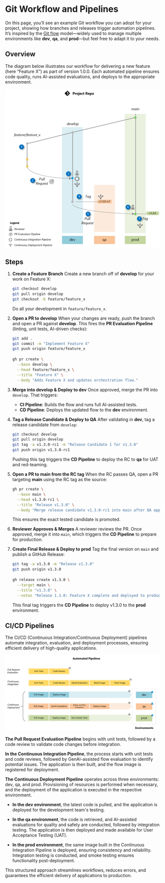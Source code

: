 # Git Workflow and Pipelines

On this page, you’ll see an example Git workflow you can adopt for your project, showing how branches and releases trigger automation pipelines. It’s inspired by the [Git flow](https://nvie.com/posts/a-successful-git-branching-model) model—widely used to manage multiple environments like **dev**, **qa**, and **prod**—but feel free to adapt it to your needs.

## Overview

The diagram below illustrates our workflow for delivering a new feature (here “Feature X”) as part of version 1.0.0. Each automated pipeline ensures code quality, runs AI-assisted evaluations, and deploys to the appropriate environment.

![Git Workflow](../media/git_workflow_branching.png)

## Steps

1. **Create a Feature Branch**
   Create a new branch off of **develop** for your work on Feature X:

   ```bash
   git checkout develop
   git pull origin develop
   git checkout -b feature/feature_x
   ```

   Do all your development in `feature/feature_x`.

2. **Open a PR to develop**
   When your changes are ready, push the branch and open a PR against **develop**. This fires the **PR Evaluation Pipeline** (linting, unit tests, AI-driven checks):

   ```bash
   git add .
   git commit -m "Implement Feature X"
   git push origin feature/feature_x

   gh pr create \
     --base develop \
     --head feature/feature_x \
     --title "Feature X" \
     --body "Adds Feature X and updates orchestration flow."
   ```

3. **Merge into develop & Deploy to dev**
   Once approved, merge the PR into `develop`. That triggers:

   * **CI Pipeline**: Builds the flow and runs full AI-assisted tests.
   * **CD Pipeline**: Deploys the updated flow to the **dev** environment.

4. **Tag a Release Candidate & Deploy to QA**
   After validating in **dev**, tag a release candidate from `develop`:

   ```bash
   git checkout develop
   git pull origin develop
   git tag -a v1.3.0-rc1 -m "Release Candidate 1 for v1.3.0"
   git push origin v1.3.0-rc1
   ```

   Pushing this tag triggers the **CD Pipeline** to deploy the RC to **qa** for UAT and red-teaming.

5. **Open a PR to main from the RC tag**
   When the RC passes QA, open a PR targeting **main** using the RC tag as the source:

   ```bash
   gh pr create \
     --base main \
     --head v1.3.0-rc1 \
     --title "Release v1.3.0" \
     --body "Merge release candidate v1.3.0-rc1 into main after QA approval."
   ```

   This ensures the exact tested candidate is promoted.

6. **Reviewer Approves & Merges**
   A reviewer reviews the PR. Once approved, merge it into `main`, which triggers the **CD Pipeline** to prepare for production.

7. **Create Final Release & Deploy to prod**
   Tag the final version on `main` and publish a GitHub Release:

   ```bash
   git tag -a v1.3.0 -m "Release v1.3.0"
   git push origin v1.3.0

   gh release create v1.3.0 \
     --target main \
     --title "v1.3.0" \
     --notes "Release 1.3.0: Feature X complete and deployed to production."
   ```

   This final tag triggers the **CD Pipeline** to deploy v1.3.0 to the **prod** environment.

## CI/CD Pipelines

The CI/CD (Continuous Integration/Continuous Deployment) pipelines automate integration, evaluation, and deployment processes, ensuring efficient delivery of high-quality applications.

![Pipelines](../media/git_workflow_pipelines.png)

**The Pull Request Evaluation Pipeline** begins with unit tests, followed by a code review to validate code changes before integration.

**In the Continuous Integration Pipeline**, the process starts with unit tests and code reviews, followed by GenAI-assisted flow evaluation to identify potential issues. The application is then built, and the flow image is registered for deployment.

**The Continuous Deployment Pipeline** operates across three environments: dev, qa, and prod. Provisioning of resources is performed when necessary, and the deployment of the application is executed in the respective environment.

- **In the dev environment**, the latest code is pulled, and the application is deployed for the development team's testing.

- **In the qa environment**, the code is retrieved, and AI-assisted evaluations for quality and safety are conducted, followed by integration testing. The application is then deployed and made available for User Acceptance Testing (UAT).

- **In the prod environment**, the same image built in the Continuous Integration Pipeline is deployed, ensuring consistency and reliability. Integration testing is conducted, and smoke testing ensures functionality post-deployment.

This structured approach streamlines workflows, reduces errors, and guarantees the efficient delivery of applications to production.